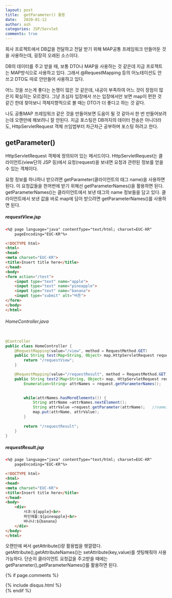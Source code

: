 ```yaml
---
layout: post
title:  getParameter() 활용
date:   2020-01-12
author: ash
categories: JSP/Servlet
comments: true
---
```


회사 프로젝트에서 DB값을 전달하고 전달 받기 위해 MAP공통 프레임워크 만들어둔 것을 사용하는데, 굉장히 오래된 소스이다.

DB의 데이터를 주고 받을 때, 보통 DTO나 MAP을 사용하는 것 같은데 지금 프로젝트는 MAP방식으로 사용하고 있다.
그래서 @RequestMapping 등의 어노테이션도 안 쓰고 DTO도 따로 안만들어 사용하고 있다.

어느 것을 쓰는게 좋다는 논쟁이 많은 것 같은데, 내공이 부족하여 어느 것이 장점이 많은지 확실히는 모르겠다.
그냥 초심자 입장에서 쓰는 입장에서만 보면 map이 편한 것 같긴 한데 찾아보니 객체지향적으로 볼 때는 DTO가 더 좋다고 하는 것 같다.

나도 공통MAP 프레임워크 같은 것을 만들어보면 도움이 될 것 같아서 한 번 만들어보려는데 오랜만에 해보려니 잘 안된다.
지금 포스팅은 DB까지의 데이터 전송은 아니더라도, HttpServletRequest 객체 쓰임법부터 차근차근 공부하며 포스팅 하려고 한다.


## getParameter()

HttpServletRequest 객체에 정의되어 있는 메서드이다.
HttpServletRequest는 클라이언트(view단의 JSP 등)에서 요청(request)을 보내면 요청과 관련된 정보를 얻을 수 있는 객체이다.

요청 정보를 하나하나 받으려면 getParameter(클라이언트의 태그 name)을 사용하면 된다.
이 요청값들을 한꺼번에 받기 위해선 getParameterNames()을 활용하면 된다.
getParameterNames()는 클라이언트에서 보낸 태그의 name 정보들을 담고 있다.
클라이언트에서 보낸 값을 바로 map에 담아 받으려면 getParameterNames()를 사용하면 된다.


##### requestView.jsp

``` html
<%@ page language="java" contentType="text/html; charset=EUC-KR"
    pageEncoding="EUC-KR"%>

<!DOCTYPE html>
<html>
<head>
<meta charset="EUC-KR">
<title>Insert title here</title>
</head>
<body>
<form action="/test">
	<input type="text" name="apple">
	<input type="text" name="pineapple">
	<input type="text" name="banana">
	<input type="submit" alt="버튼">
</form>
</body>
</html>
```



###### HomeController.java

```java

@Controller
public class HomeController {
	@RequestMapping(value="/view", method = RequestMethod.GET)
	public String test(Map<String, Object> map,HttpServletRequest request) {
		return "/requestView";
	}

	@RequestMapping(value="/requestResult", method = RequestMethod.GET)
	public String test2(Map<String, Object> map, HttpServletRequest request) {
		Enumeration<String> attrNames = request.getParameterNames();	//클라이언트(JSP)에서 요청 값들의 이름을 담는다
		  

		while(attrNames.hasMoreElements()) {							  //attNames의 값이 없을 때까지 반복
			String attrName =attrNames.nextElement();					//attrName의 요소를 담는다(요청값의 name)
			String attrValue =request.getParameter(attrName);	//name을 파라미터 인자로 넣어 view에서 보낸 value값을 얻는다
			map.put(attrName, attrValue);					    			  //map에 넣는다
		}
	
		return "/requestResult";
	}
}

```



##### requestResult.jsp

```html
<%@ page language="java" contentType="text/html; charset=EUC-KR"
    pageEncoding="EUC-KR"%>

<!DOCTYPE html>
<html>
<head>
<meta charset="EUC-KR">
<title>Insert title here</title>
</head>
<body>
	<div>
		사과:${apple}<br>
		파인애플:${pineapple}<br>
		바나나:${banana}
	</div>
</body>
</html>
```

오랜만에 써서 getAttribute()랑 활용법을 헷깔렸다.
getAttribute(),getAttributeNames()는 setAttribute(key,value)를 셋팅해줘야 사용 가능하다.
단순히 클라이언트 요청값을 주고받을 때에는 getParameter(),getParameterNames()를 활용하면 된다.



{% if page.comments %}
<div id="post-disqus" class="container">
{% include disqus.html %}
</div>
{% endif %}

